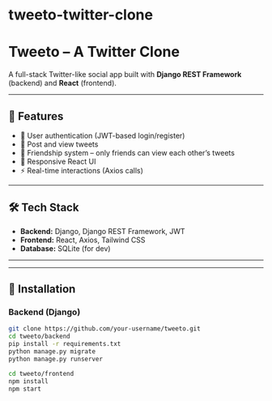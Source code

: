 # tweeto-twitter-clone

# Tweeto – A Twitter Clone  

A full-stack Twitter-like social app built with **Django REST Framework** (backend) and **React** (frontend).  

---

## 🚀 Features  
- 🔐 User authentication (JWT-based login/register)  
- 📝 Post and view tweets  
- 👥 Friendship system – only friends can view each other’s tweets  
- 🎨 Responsive React UI  
- ⚡ Real-time interactions (Axios calls)  

---

## 🛠️ Tech Stack  
- **Backend:** Django, Django REST Framework, JWT  
- **Frontend:** React, Axios, Tailwind CSS  
- **Database:** SQLite (for dev)  

---

---

## 📂 Installation  

### Backend (Django)  
```bash
git clone https://github.com/your-username/tweeto.git
cd tweeto/backend
pip install -r requirements.txt
python manage.py migrate
python manage.py runserver

cd tweeto/frontend
npm install
npm start
